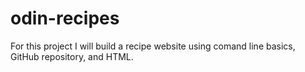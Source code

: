 # odin-recipes
For this project I will build a recipe website using comand line basics, GitHub repository, and HTML.